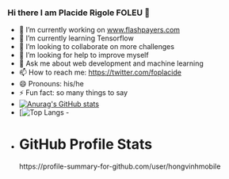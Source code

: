 ### Hi there I am Placide Rigole FOLEU 👋

<!--
**rigole/rigole** is a ✨ _special_ ✨ repository because its `README.md` (this file) appears on your GitHub profile.

Here are some ideas to get you started:-->

- 🔭 I’m currently working on www.flashpayers.com
- 🌱 I’m currently learning Tensorflow 
- 👯 I’m looking to collaborate on more challenges
- 🤔 I’m looking for help to improve myself
- 💬 Ask me about web development and machine learning
- 📫 How to reach me: https://twitter.com/foplacide 
- 😄 Pronouns: his/he
- ⚡ Fun fact: so many things to say
- [![Anurag's GitHub stats](https://github-readme-stats.vercel.app/api?username=rigole&show_icons=true&theme=onedark&count_private=true)](https://github.com/anuraghazra/github-readme-stats)
- [![Top Langs](https://github-readme-stats.vercel.app/api/top-langs/?username=rigole)
-<!--[![willianrod's wakatime stats](https://github-readme-stats.vercel.app/api/wakatime?username=plass)](https://github.com/anuraghazra/github-readme-stats)-->
- <h1>GitHub Profile Stats</h1>
    https://profile-summary-for-github.com/user/hongvinhmobile
